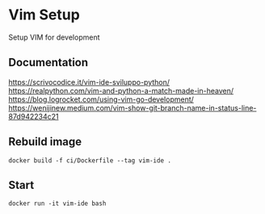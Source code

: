 # Vim Setup

Setup VIM for development

## Documentation

https://scrivocodice.it/vim-ide-sviluppo-python/
https://realpython.com/vim-and-python-a-match-made-in-heaven/
https://blog.logrocket.com/using-vim-go-development/
https://wenijinew.medium.com/vim-show-git-branch-name-in-status-line-87d942234c21

## Rebuild image

```docker build -f ci/Dockerfile --tag vim-ide .```

## Start

```docker run -it vim-ide bash```
